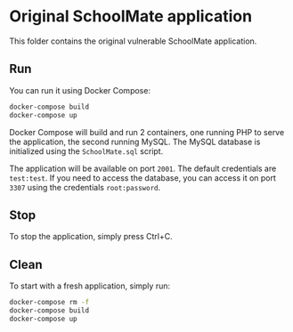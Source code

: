 # Original SchoolMate application
This folder contains the original vulnerable SchoolMate application.

## Run
You can run it using Docker Compose:
```bash
docker-compose build
docker-compose up
```

Docker Compose will build and run 2 containers, one running PHP to serve the application,
the second running MySQL. The MySQL database is initialized using the `SchoolMate.sql` script.

The application will be available on port `2001`. The default credentials are `test:test`.
If you need to access the database, you can access it on port `3307` using the credentials `root:password`.

## Stop
To stop the application, simply press Ctrl+C.

## Clean
To start with a fresh application, simply run:
```bash
docker-compose rm -f
docker-compose build
docker-compose up
```
